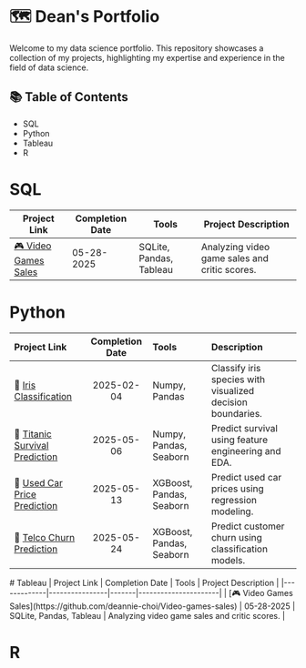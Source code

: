 # 🗺 Dean's Portfolio 
Welcome to my data science portfolio. This repository showcases a collection of my projects, highlighting my expertise and experience in the field of data science.

## 📚 Table of Contents
- SQL
- Python
- Tableau
- R

# SQL
| Project Link | Completion Date | Tools | Project Description |
|-------------|----------------|-------|----------------------|
| [🎮 Video Games Sales](https://github.com/deannie-choi/Video-games-sales) | 05-28-2025 | SQLite, Pandas, Tableau | Analyzing video game sales and critic scores. |

# Python
<table>
  <thead>
    <tr>
      <th style="text-align:left;">Project Link</th>
      <th style="text-align:center;">Completion Date</th>
      <th style="text-align:left;">Tools</th>
      <th style="text-align:left;">Description</th>
    </tr>
  </thead>
  <tbody>
    <tr>
      <td>🌸 <a href="#">Iris Classification</a></td>
      <td style="text-align:center;">2025-02-04</td>
      <td>Numpy, Pandas</td>
      <td>Classify iris species with visualized decision boundaries.</td>
    </tr>
    <tr>
      <td>🚢 <a href="#">Titanic Survival Prediction</a></td>
      <td style="text-align:center;">2025-05-06</td>
      <td>Numpy, Pandas, Seaborn</td>
      <td>Predict survival using feature engineering and EDA.</td>
    </tr>
    <tr>
      <td>🚗 <a href="#">Used Car Price Prediction</a></td>
      <td style="text-align:center;">2025-05-13</td>
      <td>XGBoost, Pandas, Seaborn</td>
      <td>Predict used car prices using regression modeling.</td>
    </tr>
    <tr>
      <td>🎯 <a href="#">Telco Churn Prediction</a></td>
      <td style="text-align:center;">2025-05-24</td>
      <td>XGBoost, Pandas, Seaborn</td>
      <td>Predict customer churn using classification models.</td>
    </tr>
  </tbody>
</table>
# Tableau
| Project Link | Completion Date | Tools | Project Description |
|-------------|----------------|-------|----------------------|
| [🎮 Video Games Sales](https://github.com/deannie-choi/Video-games-sales) | 05-28-2025 | SQLite, Pandas, Tableau | Analyzing video game sales and critic scores. |

# R

